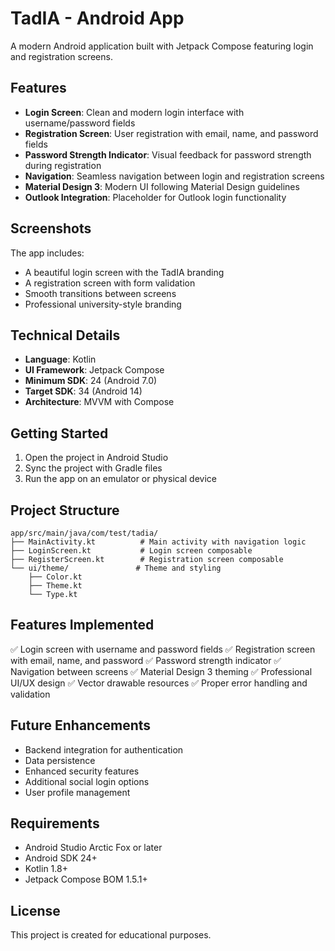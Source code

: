 # TadIA - Android App

A modern Android application built with Jetpack Compose featuring login and registration screens.

## Features

- **Login Screen**: Clean and modern login interface with username/password fields
- **Registration Screen**: User registration with email, name, and password fields
- **Password Strength Indicator**: Visual feedback for password strength during registration
- **Navigation**: Seamless navigation between login and registration screens
- **Material Design 3**: Modern UI following Material Design guidelines
- **Outlook Integration**: Placeholder for Outlook login functionality

## Screenshots

The app includes:
- A beautiful login screen with the TadIA branding
- A registration screen with form validation
- Smooth transitions between screens
- Professional university-style branding

## Technical Details

- **Language**: Kotlin
- **UI Framework**: Jetpack Compose
- **Minimum SDK**: 24 (Android 7.0)
- **Target SDK**: 34 (Android 14)
- **Architecture**: MVVM with Compose

## Getting Started

1. Open the project in Android Studio
2. Sync the project with Gradle files
3. Run the app on an emulator or physical device

## Project Structure

```
app/src/main/java/com/test/tadia/
├── MainActivity.kt          # Main activity with navigation logic
├── LoginScreen.kt           # Login screen composable
├── RegisterScreen.kt        # Registration screen composable
└── ui/theme/               # Theme and styling
    ├── Color.kt
    ├── Theme.kt
    └── Type.kt
```

## Features Implemented

✅ Login screen with username and password fields
✅ Registration screen with email, name, and password
✅ Password strength indicator
✅ Navigation between screens
✅ Material Design 3 theming
✅ Professional UI/UX design
✅ Vector drawable resources
✅ Proper error handling and validation

## Future Enhancements

- Backend integration for authentication
- Data persistence
- Enhanced security features
- Additional social login options
- User profile management

## Requirements

- Android Studio Arctic Fox or later
- Android SDK 24+
- Kotlin 1.8+
- Jetpack Compose BOM 1.5.1+

## License

This project is created for educational purposes.
